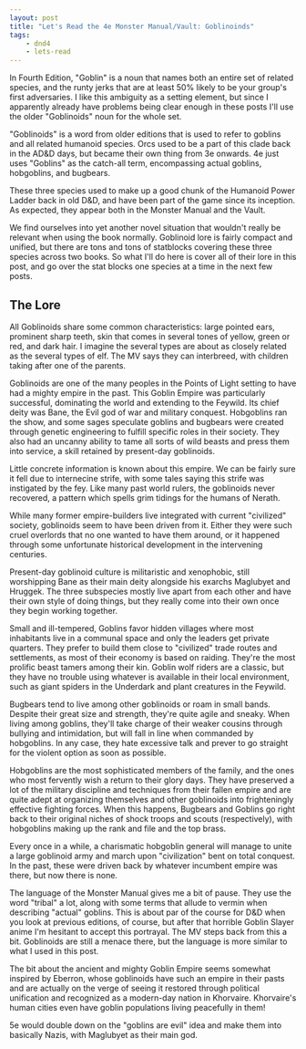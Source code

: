 ```yaml
---
layout: post
title: "Let's Read the 4e Monster Manual/Vault: Goblinoinds"
tags:
    - dnd4
    - lets-read
---
```


In Fourth Edition, "Goblin" is a noun that names both an entire set of related
species, and the runty jerks that are at least 50% likely to be your group's
first adversaries. I like this ambiguity as a setting element, but since I
apparently already have problems being clear enough in these posts I'll use the
older "Goblinoids" noun for the whole set.

"Goblinoids" is a word from older editions that is used to refer to goblins and
all related humanoid species. Orcs used to be a part of this clade back in the
AD&D days, but became their own thing from 3e onwards. 4e just uses "Goblins" as
the catch-all term, encompassing actual goblins, hobgoblins, and bugbears.

These three species used to make up a good chunk of the Humanoid Power Ladder
back in old D&D, and have been part of the game since its inception. As
expected, they appear both in the Monster Manual and the Vault.

We find ourselves into yet another novel situation that wouldn't really be
relevant when using the book normally. Goblinoid lore is fairly compact and
unified, but there are tons and tons of statblocks covering these three species
across two books. So what I'll do here is cover all of their lore in this post,
and go over the stat blocks one species at a time in the next few posts.

## The Lore

All Goblinoids share some common characteristics: large pointed ears, prominent
sharp teeth, skin that comes in several tones of yellow, green or red, and dark
hair. I imagine the several types are about as closely related as the several
types of elf. The MV says they can interbreed, with children taking after one of
the parents.

Goblinoids are one of the many peoples in the Points of Light setting to have
had a mighty empire in the past. This Goblin Empire was particularly successful,
dominating the world and extending to the Feywild. Its chief deity was Bane, the
Evil god of war and military conquest. Hobgoblins ran the show, and some sages
speculate goblins and bugbears were created through genetic engineering to
fulfill specific roles in their society. They also had an uncanny ability to
tame all sorts of wild beasts and press them into service, a skill retained by
present-day goblinoids.

Little concrete information is known about this empire. We can be fairly sure it
fell due to internecine strife, with some tales saying this strife was
instigated by the fey. Like many past world rulers, the goblinoids never
recovered, a pattern which spells grim tidings for the humans of Nerath.

While many former empire-builders live integrated with current "civilized"
society, goblinoids seem to have been driven from it. Either they were such
cruel overlords that no one wanted to have them around, or it happened through
some unfortunate historical development in the intervening centuries.

Present-day goblinoid culture is militaristic and xenophobic, still worshipping
Bane as their main deity alongside his exarchs Maglubyet and Hruggek. The three
subspecies mostly live apart from each other and have their own style of doing
things, but they really come into their own once they begin working together.

Small and ill-tempered, Goblins favor hidden villages where most inhabitants
live in a communal space and only the leaders get private quarters. They prefer
to build them close to "civilized" trade routes and settlements, as most of
their economy is based on raiding. They're the most prolific beast tamers among
their kin. Goblin wolf riders are a classic, but they have no trouble using
whatever is available in their local environment, such as giant spiders in the
Underdark and plant creatures in the Feywild.

Bugbears tend to live among other goblinoids or roam in small bands. Despite
their great size and strength, they're quite agile and sneaky. When living among
goblins, they'll take charge of their weaker cousins through bullying and
intimidation, but will fall in line when commanded by hobgoblins. In any case,
they hate excessive talk and prever to go straight for the violent option as
soon as possible.

Hobgoblins are the most sophisticated members of the family, and the ones who
most fervently wish a return to their glory days. They have preserved a lot of
the military discipline and techniques from their fallen empire and are quite
adept at organizing themselves and other goblinoids into frighteningly effective
fighting forces. When this happens, Bugbears and Goblins go right back to their
original niches of shock troops and scouts (respectively), with hobgoblins
making up the rank and file and the top brass.

Every once in a while, a charismatic hobgoblin general will manage to
unite a large goblinoid army and march upon "civilization" bent on total
conquest. In the past, these were driven back by whatever incumbent empire was
there, but now there is none.

The language of the Monster Manual gives me a bit of pause. They use the word
"tribal" a lot, along with some terms that allude to vermin when describing
"actual" goblins. This is about par of the course for D&D when you look at
previous editions, of course, but after that horrible Goblin Slayer anime I'm
hesitant to accept this portrayal. The MV steps back from this a bit. Goblinoids
are still a menace there, but the language is more similar to what I used in
this post.

The bit about the ancient and mighty Goblin Empire seems somewhat inspired by
Eberron, whose goblinoids have such an empire in their pasts and are actually on
the verge of seeing it restored through political unification and recognized as
a modern-day nation in Khorvaire. Khorvaire's human cities even have goblin
populations living peacefully in them!

5e would double down on the "goblins are evil" idea and make them into basically
Nazis, with Maglubyet as their main god.
